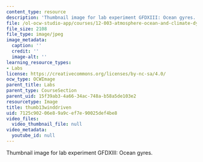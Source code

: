 ```yaml
---
content_type: resource
description: 'Thumbnail image for lab experiment GFDXIII: Ocean gyres.'
file: /ol-ocw-studio-app/courses/12-003-atmosphere-ocean-and-climate-dynamics-fall-2008/7125c90206e89a9cef7e90025def4be8_thumb13winddriven.jpg
file_size: 2108
file_type: image/jpeg
image_metadata:
  caption: ''
  credit: ''
  image-alt: ''
learning_resource_types:
- Labs
license: https://creativecommons.org/licenses/by-nc-sa/4.0/
ocw_type: OCWImage
parent_title: Labs
parent_type: CourseSection
parent_uid: 15f39ab3-4a66-34ac-748a-b58a5de103e2
resourcetype: Image
title: thumb13winddriven
uid: 7125c902-06e8-9a9c-ef7e-90025def4be8
video_files:
  video_thumbnail_file: null
video_metadata:
  youtube_id: null
---
```

Thumbnail image for lab experiment GFDXIII: Ocean gyres.